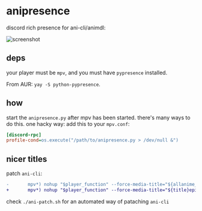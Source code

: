 # anipresence

discord rich presence for ani-cli/animdl:

![screenshot](https://gist.githubusercontent.com/jakobbbb/d46ec01fc919d857cf5dbc8e9b051bc8/raw/6b9ed96c5b66111b3724679d3e594fb57d7f1a71/screenshot.png)

## deps

your player must be `mpv`, and you must have `pypresence` installed.

From AUR: `yay -S python-pypresence`.

## how

start the `anipresence.py` after mpv has been started.
there's many ways to do this. one hacky way:
add this to your `mpv.conf`:

```ini
[discord-rpc]
profile-cond=os.execute("/path/to/anipresence.py > /dev/null &")
```

## nicer titles

patch `ani-cli`:

```diff
-       mpv*) nohup "$player_function" --force-media-title="${allanime_title}episode-${ep_no}-${mode}" "$episode" >/dev/null 2>&1 & ;;
+       mpv*) nohup "$player_function" --force-media-title="${title}episode-${ep_no}-${mode}" "$episode" >/dev/null 2>&1 & ;;
```

check `./ani-patch.sh` for an automated way of pataching `ani-cli`
